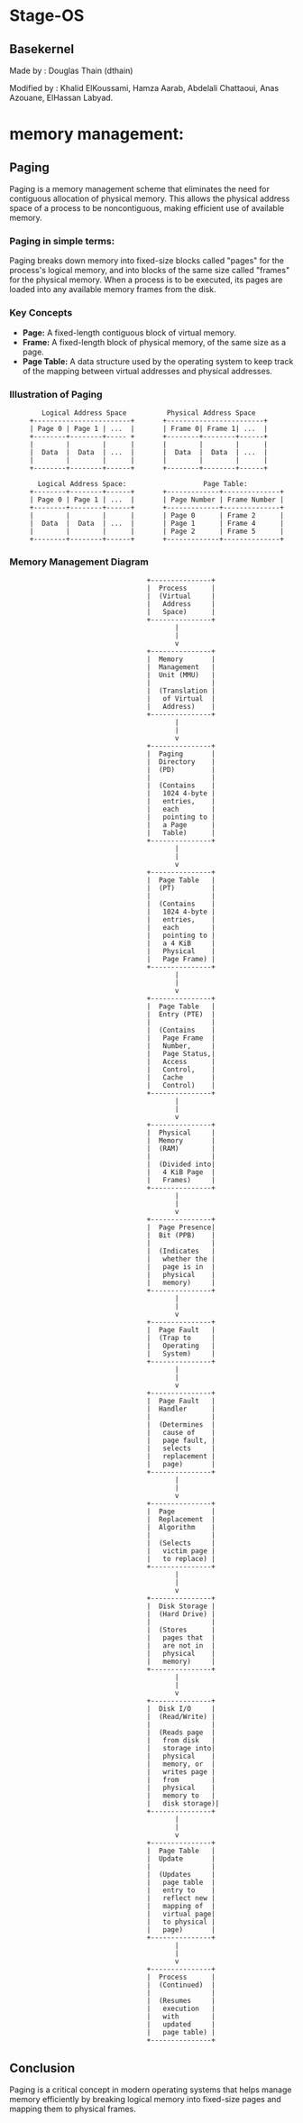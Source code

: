 # Stage-OS

## Basekernel
Made by : Douglas Thain (dthain)

Modified by : Khalid ElKoussami, Hamza Aarab, Abdelali Chattaoui, Anas Azouane, ElHassan Labyad.


# memory management:
## Paging
Paging is a memory management scheme that eliminates the need for contiguous allocation of physical memory. This allows the physical address space of a process to be noncontiguous, making efficient use of available memory.
### Paging in simple terms:
Paging breaks down memory into fixed-size blocks called "pages" for the process's logical memory, and into blocks of the same size called "frames" for the physical memory. When a process is to be executed, its pages are loaded into any available memory frames from the disk.
### Key Concepts
- **Page:** A fixed-length contiguous block of virtual memory.
- **Frame:** A fixed-length block of physical memory, of the same size as a page.
- **Page Table:** A data structure used by the operating system to keep track of the mapping between virtual addresses and physical addresses.
### Illustration of Paging
            Logical Address Space          Physical Address Space
         +------------------------+       +------------------------+
         | Page 0 | Page 1 | ...  |       | Frame 0| Frame 1| ...  |
         +--------+--------+----- +       +--------+--------+------+
         |        |        |      |       |        |        |      |
         |  Data  |  Data  | ...  |       |  Data  |  Data  | ...  |
         |        |        |      |       |        |        |      |
         +--------+--------+------+       +--------+--------+------+

           Logical Address Space:                   Page Table:
         +--------+--------+------+       +-------------+--------------+
         | Page 0 | Page 1 | ...  |       | Page Number | Frame Number |
         +--------+--------+------+       +-------------+--------------+
         |        |        |      |       | Page 0      | Frame 2      |
         |  Data  |  Data  | ...  |       | Page 1      | Frame 4      |
         |        |        |      |       | Page 2      | Frame 5      |
         +--------+--------+------+       +-------------+--------------+


### Memory Management Diagram

                                      +---------------+
                                      |  Process      |
                                      |  (Virtual     |
                                      |   Address     |
                                      |   Space)      |
                                      +---------------+
                                             |
                                             |
                                             v
                                      +---------------+
                                      |  Memory       |
                                      |  Management   |
                                      |  Unit (MMU)   |
                                      |               |
                                      |  (Translation |
                                      |   of Virtual  |
                                      |   Address)    |
                                      +---------------+
                                             |
                                             |
                                             v
                                      +---------------+
                                      |  Paging       |
                                      |  Directory    |
                                      |  (PD)         |
                                      |               |
                                      |  (Contains    |
                                      |   1024 4-byte |
                                      |   entries,    |
                                      |   each        |
                                      |   pointing to |
                                      |   a Page      |
                                      |   Table)      |
                                      +---------------+
                                             |
                                             |
                                             v
                                      +---------------+
                                      |  Page Table   |
                                      |  (PT)         |
                                      |               |
                                      |  (Contains    |
                                      |   1024 4-byte |
                                      |   entries,    |
                                      |   each        |
                                      |   pointing to |
                                      |   a 4 KiB     |
                                      |   Physical    |
                                      |   Page Frame) |
                                      +---------------+
                                             |
                                             |
                                             v
                                      +---------------+
                                      |  Page Table   |
                                      |  Entry (PTE)  |
                                      |               |
                                      |  (Contains    |
                                      |   Page Frame  |
                                      |   Number,     |
                                      |   Page Status,|
                                      |   Access      |
                                      |   Control,    |
                                      |   Cache       |
                                      |   Control)    |
                                      +---------------+
                                             |
                                             |
                                             v
                                      +---------------+
                                      |  Physical     |
                                      |  Memory       |
                                      |  (RAM)        |
                                      |               |
                                      |  (Divided into|
                                      |   4 KiB Page  |
                                      |   Frames)     |
                                      +---------------+
                                             |
                                             |
                                             v
                                      +---------------+
                                      |  Page Presence|
                                      |  Bit (PPB)    |
                                      |               |
                                      |  (Indicates   |
                                      |   whether the |
                                      |   page is in  |
                                      |   physical    |
                                      |   memory)     |
                                      +---------------+
                                             |
                                             |
                                             v
                                      +---------------+
                                      |  Page Fault   |
                                      |  (Trap to     |
                                      |   Operating   |
                                      |   System)     |
                                      +---------------+
                                             |
                                             |
                                             v
                                      +---------------+
                                      |  Page Fault   |
                                      |  Handler      |
                                      |               |
                                      |  (Determines  |
                                      |   cause of    |
                                      |   page fault, |
                                      |   selects     |
                                      |   replacement |
                                      |   page)       |
                                      +---------------+
                                             |
                                             |
                                             v
                                      +---------------+
                                      |  Page         |
                                      |  Replacement  |
                                      |  Algorithm    |
                                      |               |
                                      |  (Selects     |
                                      |   victim page |
                                      |   to replace) |
                                      +---------------+
                                             |
                                             |
                                             v
                                      +---------------+
                                      |  Disk Storage |
                                      |  (Hard Drive) |
                                      |               |
                                      |  (Stores      |
                                      |   pages that  |
                                      |   are not in  |
                                      |   physical    |
                                      |   memory)     |
                                      +---------------+
                                             |
                                             |
                                             v
                                      +---------------+
                                      |  Disk I/O     |
                                      |  (Read/Write) |
                                      |               |
                                      |  (Reads page  |
                                      |   from disk   |
                                      |   storage into|
                                      |   physical    |
                                      |   memory, or  |
                                      |   writes page |
                                      |   from        |
                                      |   physical    |
                                      |   memory to   |
                                      |   disk storage)|
                                      +---------------+
                                             |
                                             |
                                             v
                                      +---------------+
                                      |  Page Table   |
                                      |  Update       |
                                      |               |
                                      |  (Updates     |
                                      |   page table  |
                                      |   entry to    |
                                      |   reflect new |
                                      |   mapping of  |
                                      |   virtual page|
                                      |   to physical |
                                      |   page)       |
                                      +---------------+
                                             |
                                             |
                                             v
                                      +---------------+
                                      |  Process      |
                                      |  (Continued)  |
                                      |               |
                                      |  (Resumes     |
                                      |   execution   |
                                      |   with        |
                                      |   updated     |
                                      |   page table) |
                                      +---------------+

## Conclusion
Paging is a critical concept in modern operating systems that helps manage memory efficiently by breaking logical memory into fixed-size pages and mapping them to physical frames.

